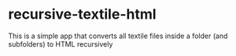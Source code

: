 # recursive-textile-html
This is a simple app that converts all textile files inside a folder (and subfolders) to HTML recursively
